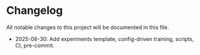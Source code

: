 # Changelog

All notable changes to this project will be documented in this file.

- 2025-08-30: Add experiments template, config-driven training, scripts, CI, pre-commit.
